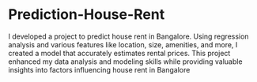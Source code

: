 # Prediction-House-Rent
I developed a project to predict house rent in Bangalore. Using regression analysis and various features like location, size, amenities, and more, I created a model that accurately estimates rental prices. This project enhanced my data analysis and modeling skills while providing valuable insights into factors influencing house rent in Bangalore

